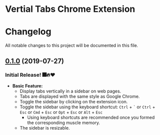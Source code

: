 # Vertial Tabs Chrome Extension


# Changelog

All notable changes to this project will be documented in this file.

## [0.1.0](https://github.com/lxieyang/vertical-tabs-chrome-extension/releases/tag/v0.1.0) (2019-07-27)


### Initial Release! 🎆🔥❤

- **Basic Feature:** 
  - Display tabs vertically in a sidebar on web pages.
  - Tabs are displayed with the same style as Google Chrome.
  - Toggle the sidebar by clicking on the extension icon.
  - Toggle the sidebar using the keyboard shortcut: `Ctrl` + `` ` ``  or `Ctrl` + `Esc` or `Cmd` + `Esc` or `Opt` + `` Esc `` or `Alt` + `Esc`
    - Using keyboard shortcuts are recommended once you formed the corresponding muscle memory.
  - The sidebar is resizable.
